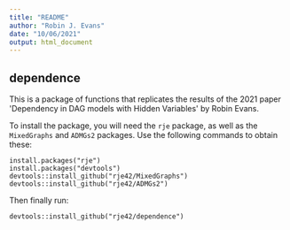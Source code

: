 ```yaml
---
title: "README"
author: "Robin J. Evans"
date: "10/06/2021"
output: html_document
---
```


## dependence

This is a package of functions that replicates the results of the 2021 paper 
'Dependency in DAG models with Hidden Variables' by Robin Evans.

To install the package, you will need the `rje` package, as well as the 
`MixedGraphs` and `ADMGs2` packages.  Use the following commands to obtain 
these:
```
install.packages("rje")
install.packages("devtools")
devtools::install_github("rje42/MixedGraphs")
devtools::install_github("rje42/ADMGs2")
```
Then finally run:
```
devtools::install_github("rje42/dependence")
```
